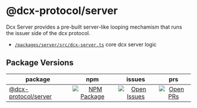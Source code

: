 # @dcx-protocol/server

Dcx Server provides a pre-built server-like looping mechamism that runs the issuer side of the dcx protocol.
- [`/packages/server/src/dcx-server.ts`](/packages/server/src/dcx-server.ts) core dcx server logic


## Package Versions

|                   package                      |                             npm                           |                               issues                            |                               prs                            |
| ---------------------------------------------- | :-------------------------------------------------------: | :-------------------------------------------------------------: | :----------------------------------------------------------: |
| [@dcx-protocol/server](/packages/server/)      | [![NPM Package][server-npm-badge]][server-npm-link]       | [![Open Issues][server-issues-badge]][server-issues-link]       | [![Open PRs][server-pulls-badge]][server-pulls-link]         |

[server-npm-badge]: https://img.shields.io/npm/v/@dcx-protocol/server.svg?&color=green&santize=true
[server-npm-link]: https://www.npmjs.com/package/@dcx-protocol/server
[server-issues-badge]: https://img.shields.io/github/issues/TBD54566975/incubation-dcx/package:%20server?label=issues
[server-issues-link]: https://github.com/TBD54566975/incubation-dcx/issues?q=is%3Aopen+is%3Aissue+label%3A%22package%3A+server%22
[server-pulls-badge]: https://img.shields.io/github/issues-pr/TBD54566975/incubation-dcx/package%3A%20server?label=PRs
[server-pulls-link]: https://github.com/TBD54566975/incubation-dcx/pulls?q=is%3Aopen+is%3Apr+label%3A%22package%3A+server%22
